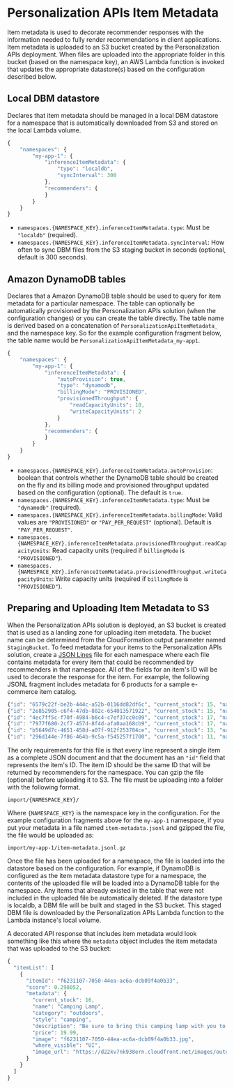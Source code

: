 # Personalization APIs Item Metadata

Item metadata is used to decorate recommender responses with the information needed to fully render recommendations in client applications. Item metadata is uploaded to an S3 bucket created by the Personalization APIs deployment. When files are uploaded into the appropriate folder in this bucket (based on the namespace key), an AWS Lambda function is invoked that updates the appropriate datastore(s) based on the configuration described below.

## Local DBM datastore

Declares that item metadata should be managed in a local DBM datastore for a namespace that is automatically downloaded from S3 and stored on the local Lambda volume.

```javascript
{
    "namespaces": {
        "my-app-1": {
            "inferenceItemMetadata": {
                "type": "localdb",
                "syncInterval": 300
            },
            "recommenders": {
            }
        }
    }
}
```

- `namespaces.{NAMESPACE_KEY}.inferenceItemMetadata.type`: Must be `"localdb"` (required).
- `namespaces.{NAMESPACE_KEY}.inferenceItemMetadata.syncInterval`: How often to sync DBM files from the S3 staging bucket in seconds (optional, default is 300 seconds).

## Amazon DynamoDB tables

Declares that a Amazon DynamoDB table should be used to query for item metadata for a particular namespace. The table can optionally be automatically provisioned by the Personalization APIs solution (when the configuration changes) or you can create the table directly. The table name is derived based on a concatenation of `PersonalizationApiItemMetadata_` and the namespace key. So for the example configuration fragment below, the table name would be `PersonalizationApiItemMetadata_my-app1`.

```javascript
{
    "namespaces": {
        "my-app-1": {
            "inferenceItemMetadata": {
                "autoProvision": true,
                "type": "dynamodb",
                "billingMode": "PROVISIONED",
                "provisionedThroughput": {
                    "readCapacityUnits": 10,
                    "writeCapacityUnits": 2
                }
            },
            "recommenders": {
            }
        }
    }
}
```

- `namespaces.{NAMESPACE_KEY}.inferenceItemMetadata.autoProvision`: boolean that controls whether the DynamoDB table should be created on the fly and its billing mode and provisioned throughput updated based on the configuration (optional). The default is `true`.
- `namespaces.{NAMESPACE_KEY}.inferenceItemMetadata.type`: Must be `"dynamodb"` (required).
- `namespaces.{NAMESPACE_KEY}.inferenceItemMetadata.billingMode`: Valid values are `"PROVISIONED"` or `"PAY_PER_REQUEST"` (optional). Default is `"PAY_PER_REQUEST"`.
- `namespaces.{NAMESPACE_KEY}.inferenceItemMetadata.provisionedThroughput.readCapacityUnits`: Read capacity units (required if `billingMode` is `"PROVISIONED"`).
- `namespaces.{NAMESPACE_KEY}.inferenceItemMetadata.provisionedThroughput.writeCapacityUnits`: Write capacity units (required if `billingMode` is `"PROVISIONED"`).

## Preparing and Uploading Item Metadata to S3

When the Personalization APIs solution is deployed, an S3 bucket is created that is used as a landing zone for uploading item metadata. The bucket name can be determined from the CloudFormation output parameter named `StagingBucket`. To feed metadata for your items to the Personalization APIs solution, create a [JSON Lines](https://jsonlines.org/) file for each namespace where each file contains metadata for every item that could be recommended by recommenders in that namespace. All of the fields for an item's ID will be used to decorate the response for the item. For example, the following JSONL fragment includes metadata for 6 products for a sample e-commerce item catalog.

```javascript
{"id": "6579c22f-be2b-444c-a52b-0116dd82df6c", "current_stock": 15, "name": "Tan Backpack", "category": "accessories", "style": "backpack", "description": "This tan backpack is nifty for traveling", "price": 90.99, "image": "6579c22f-be2b-444c-a52b-0116dd82df6c.jpg", "gender_affinity": "F", "where_visible": "UI", "image_url": "https://d22kv7nk938ern.cloudfront.net/images/accessories/6579c22f-be2b-444c-a52b-0116dd82df6c.jpg"}
{"id": "2e852905-c6f4-47db-802c-654013571922", "current_stock": 15, "name": "Pale Pink Backpack", "category": "accessories", "style": "backpack", "description": "Pale pink backpack for women", "price": 123.99, "image": "2e852905-c6f4-47db-802c-654013571922.jpg", "gender_affinity": "F", "where_visible": "UI", "image_url": "https://d22kv7nk938ern.cloudfront.net/images/accessories/2e852905-c6f4-47db-802c-654013571922.jpg"}
{"id": "4ec7ff5c-f70f-4984-b6c4-c7ef37cc0c09", "current_stock": 17, "name": "Gainsboro Backpack", "category": "accessories", "style": "backpack", "description": "This gainsboro backpack for women is first-rate for the season", "price": 87.99, "image": "4ec7ff5c-f70f-4984-b6c4-c7ef37cc0c09.jpg", "gender_affinity": "F", "where_visible": "UI", "image_url": "https://d22kv7nk938ern.cloudfront.net/images/accessories/4ec7ff5c-f70f-4984-b6c4-c7ef37cc0c09.jpg"}
{"id": "7977f680-2cf7-457d-8f4d-afa0aa168cb9", "current_stock": 17, "name": "Gray Backpack", "category": "accessories", "style": "backpack", "description": "This gray backpack for women is first-rate for the season", "price": 125.99, "image": "7977f680-2cf7-457d-8f4d-afa0aa168cb9.jpg", "gender_affinity": "F", "where_visible": "UI", "image_url": "https://d22kv7nk938ern.cloudfront.net/images/accessories/7977f680-2cf7-457d-8f4d-afa0aa168cb9.jpg"}
{"id": "b5649d7c-4651-458d-a07f-912f253784ce", "current_stock": 13, "name": "Peru-Orange Backpack", "category": "accessories", "style": "backpack", "description": "Peru-orange backpack for women", "price": 141.99, "image": "b5649d7c-4651-458d-a07f-912f253784ce.jpg", "gender_affinity": "F", "where_visible": "UI", "image_url": "https://d22kv7nk938ern.cloudfront.net/images/accessories/b5649d7c-4651-458d-a07f-912f253784ce.jpg"}
{"id": "296d144e-7f86-464b-9c5a-f545257f1700", "current_stock": 11, "name": "Black Backpack", "category": "accessories", "style": "backpack", "description": "This black backpack for women is first-class for the season", "price": 144.99, "image": "296d144e-7f86-464b-9c5a-f545257f1700.jpg", "gender_affinity": "F", "where_visible": "UI", "image_url": "https://d22kv7nk938ern.cloudfront.net/images/accessories/296d144e-7f86-464b-9c5a-f545257f1700.jpg"}
```

The only requirements for this file is that every line represent a single item as a complete JSON document and that the document has an `"id"` field that represents the item's ID. The item ID should be the same ID that will be returned by recommenders for the namespace. You can gzip the file (optional) before uploading it to S3. The file must be uploading into a folder with the following format.

```
import/{NAMESPACE_KEY}/
```

Where `{NAMESPACE_KEY}` is the namespace key in the configuration. For the example configuration fragments above for the `my-app-1` namespace, if you put your metadata in a file named `item-metadata.jsonl` and gzipped the file, the file would be uploaded as:

```
import/my-app-1/item-metadata.jsonl.gz
```

Once the file has been uploaded for a namespace, the file is loaded into the datastore based on the configuration. For example, if DynamoDB is configured as the item metadata datastore type for a namespace, the contents of the uploaded file will be loaded into a DynamoDB table for the namespace. Any items that already existed in the table that were not included in the uploaded file be automatically deleted. If the datastore type is localdb, a DBM file will be built and staged in the S3 bucket. This staged DBM file is downloaded by the Personalization APIs Lambda function to the Lambda instance's local volume.

A decorated API response that includes item metadata would look something like this where the `metadata` object includes the item metadata that was uploaded to the S3 bucket:

```javascript
{
  "itemList": [
    {
      "itemId": "f6231107-7050-44ea-ac6a-dcb09f4a0b33",
      "score": 0.298052,
      "metadata": {
        "current_stock": 16,
        "name": "Camping Lamp",
        "category": "outdoors",
        "style": "camping",
        "description": "Be sure to bring this camping lamp with you to the outdoors",
        "price": 19.99,
        "image": "f6231107-7050-44ea-ac6a-dcb09f4a0b33.jpg",
        "where_visible": "UI",
        "image_url": "https://d22kv7nk938ern.cloudfront.net/images/outdoors/f6231107-7050-44ea-ac6a-dcb09f4a0b33.jpg"
      }
    }
  ]
}
```
